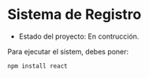 <h1> Sistema de Registro</h1>

- Estado del proyecto: En contrucción.

Para ejecutar el sistem, debes poner:

```npm install react```
